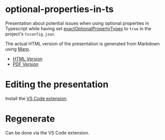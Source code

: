 # optional-properties-in-ts

Presentation about potential issues when using optional properties in Typescript while having set [exactOptionalPropertyTypes](https://www.typescriptlang.org/tsconfig/#exactOptionalPropertyTypes) to `true` in the project's `tsconfig.json`.

The actual HTML version of the presentation is generated from Markdown using [Marp](https://marp.app/).

- [HTML Version](./generated/optional-properties-in-ts.html)
- [PDF Version](./generated/optional-properties-in-ts.pdf)

# Editing the presentation

Install the [VS Code extension](https://marketplace.visualstudio.com/items?itemName=marp-team.marp-vscode).

# Regenerate

Can be done via the VS Code extension.
